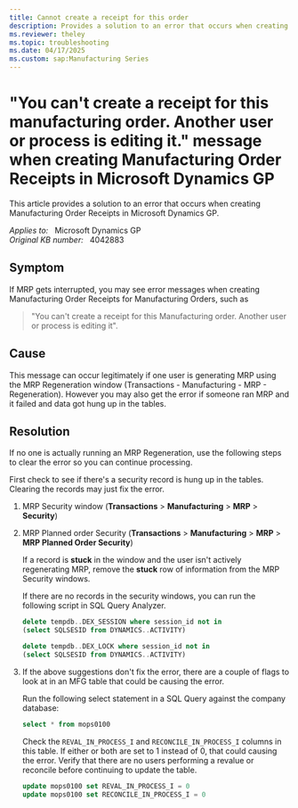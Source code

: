 ```yaml
---
title: Cannot create a receipt for this order
description: Provides a solution to an error that occurs when creating Manufacturing Order Receipts in Microsoft Dynamics GP.
ms.reviewer: theley
ms.topic: troubleshooting
ms.date: 04/17/2025
ms.custom: sap:Manufacturing Series
---
```

# "You can't create a receipt for this manufacturing order. Another user or process is editing it." message when creating Manufacturing Order Receipts in Microsoft Dynamics GP

This article provides a solution to an error that occurs when creating Manufacturing Order Receipts in Microsoft Dynamics GP.

_Applies to:_ &nbsp; Microsoft Dynamics GP  
_Original KB number:_ &nbsp; 4042883

## Symptom

If MRP gets interrupted, you may see error messages when creating Manufacturing Order Receipts for Manufacturing Orders, such as

> "You can't create a receipt for this Manufacturing order. Another user or process is editing it".

## Cause

This message can occur legitimately if one user is generating MRP using the MRP Regeneration window (Transactions - Manufacturing - MRP - Regeneration). However you may also get the error if someone ran MRP and it failed and data got hung up in the tables.

## Resolution

If no one is actually running an MRP Regeneration, use the following steps to clear the error so you can continue processing.

First check to see if there's a security record is hung up in the tables. Clearing the records may just fix the error.

1. MRP Security window (**Transactions** > **Manufacturing** > **MRP** > **Security**)
2. MRP Planned order Security (**Transactions** > **Manufacturing** > **MRP** > **MRP Planned Order Security**)

    If a record is **stuck** in the window and the user isn't actively regenerating MRP, remove the **stuck** row of information from the MRP Security windows.

    If there are no records in the security windows, you can run the following script in SQL Query Analyzer.

    ```sql
    delete tempdb..DEX_SESSION where session_id not in
    (select SQLSESID from DYNAMICS..ACTIVITY)
    
    delete tempdb..DEX_LOCK where session_id not in
    (select SQLSESID from DYNAMICS..ACTIVITY)
    ```

3. If the above suggestions don't fix the error, there are a couple of flags to look at in an MFG table that could be causing the error.

    Run the following select statement in a SQL Query against the company database:

    ```sql
    select * from mops0100
    ```

    Check the `REVAL_IN_PROCESS_I` and `RECONCILE_IN_PROCESS_I` columns in this table. If either or both are set to 1 instead of 0, that could causing the error. Verify that there are no users performing a revalue or reconcile before continuing to update the table.

    ```sql
    update mops0100 set REVAL_IN_PROCESS_I = 0
    update mops0100 set RECONCILE_IN_PROCESS_I = 0
    ```
